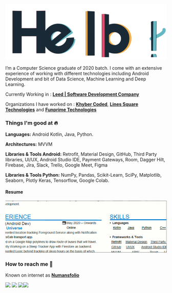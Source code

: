 ![**Hello there**](https://github.com/iNuman/GitHubStats/blob/master/hello.gif "Header")

I’m a Computer Science graduate of 2020 batch. I come with an extensive experience of working with different technologies including Android Development and bit of Data Science, Machine Learning and Deep Learning.

Currently Working in : [**Leed | Software Development Company**](https://www.leeddev.io/)

Organizations I have worked on : [**Khyber Coded**](http://khybercoded.com/), [**Lines Square Technologies**](https://linesquaretech.com/) and  [**Funprime Technologies**](https://funprimetechnology.com/)

### Things I'm good at :fire:
**Languages:** Android Kotlin, Java, Python.

**Architectures:** MVVM

**Libraries & Tools Android:** Retrofit, Material Design, GitHub, Third Party libraries, UI/UX, Android Studio IDE, Payment Gateways, Room, Dagger Hilt, Firebase, Jira, Slack, Trello, Google Meet, Figma

**Libraries & Tools Python:** NumPy, Pandas, Scikit-Learn, SciPy, Matplotlib, Seaborn, Plotly Keras, Tensorflow, Google Colab.

#### Resume
[![**Resume**](https://github.com/iNuman/GitHubStats/blob/master/Resume.gif)](https://drive.google.com/file/d/1_WtU0CYmeS7zWPERo0LOYJnkIyLfupcw/view?usp=sharing)


### How to reach me 📱
Known on internet as [**Numansfolio**](https://www.numansfolio.ml/) 

[<img target="_blank" src="https://img.icons8.com/cotton/64/000000/whatsapp--v4.png"/>](https://wa.me/923127746663) [<img target="_blank" src="https://img.icons8.com/doodle/64/000000/skype--v1.png"/>](https://join.skype.com/invite/UUZ8rtYW9Z0l) [<img target="_blank" src="https://img.icons8.com/doodle/64/000000/linkedin-circled.png"/>](https://www.linkedin.com/in/-inuman/)[<img target="_blank" src="https://img.icons8.com/doodle/64/000000/instagram.png"/>](https://www.instagram.com/inoumn/)



